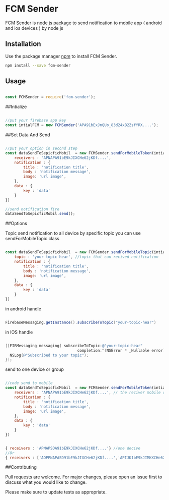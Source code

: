 # FCM Sender

FCM Sender is node js package to send notification to mobile app ( android and ios devices ) by node js 

## Installation

Use the package manager [npm](https://www.npmjs.com/get-npm) to install FCM Sender.

```bash
npm install --save fcm-sender
```

## Usage

```javascript

const FCMSender = require('fcm-sender');
```

##Intialize 

```javascript

//put your firebase app key 
const intialFCM = new FCMSender('APA91bExJnQUo_83d24xB2ZsfYRX....');
```

##Set Data And Send

```javascript

//put your option in second step
const dataSendToSepicficMobil  = new FCMSender.sendForMobileToken(intialFCM,{
    receivers : 'APNAPA91bE9kJIXCHe62jKDf....',
    notification : {
        title : 'notification title',
        body : 'notification message',
        image: 'url image',
    },
    data : {
        key : 'data'
    }
})

//send notification fire
dataSendToSepicficMobil.send();

```

##Options


Topic
send notification to all device by specific topic you can use sendForMobileTopic class

```javascript

const dataSendToSepicficMobil  = new FCMSender.sendForMobileTopic(intialFCM,{
    topic : 'your topic hear', //topic that can recived notification 
    notification : {
        title : 'notification title',
        body : 'notification message',
        image: 'url image',
    },
    data : {
        key : 'data'
    }
})
```
in android handle

```Java Android

FirebaseMessaging.getInstance().subscribeToTopic("your-topic-hear")
```

in IOS handle

```Objective-C

[[FIRMessaging messaging] subscribeToTopic:@"your-topic-hear"
                                completion:^(NSError * _Nullable error) {
  NSLog(@"Subscribed to your topic");
}];
```

send to one device or group

```javascript

//code send to mobile
const dataSendToSepicficMobil  = new FCMSender.sendForMobileToken(intialFCM,{
    receivers : 'APNAPA91bE9kJIXCHe62jKDf....', // the reciver mobile registeration token 
    notification : {
        title : 'notification title',
        body : 'notification message',
        image: 'url image',
    },
    data : {
        key : 'data'
    }
})
```

```javascript

{ receivers : 'APNAPSDA91bE9kJIXCHe62jKDf....'} //one decive
//Or 
{ receivers : ['AOPPNAPASD91bE9kJIXCHe62jKDf....','APIJK1bE9kJIMKXCHe62jKDf.....'] //for more divices or group }
```

##Contributing

Pull requests are welcome. For major changes, please open an issue first to discuss what you would like to change.

Please make sure to update tests as appropriate.
